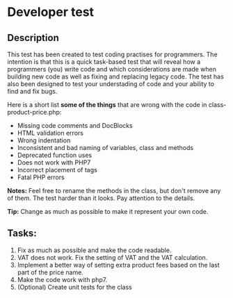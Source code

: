 # Developer test

## Description

This test has been created to test coding practises for programmers. The intention is that this is a quick task-based test that will reveal how a programmers (you) write code and which considerations are made when building new code as well as fixing and replacing legacy code. The test has also been designed to test your understading of code and your ability to find and fix bugs.

Here is a short list **some of the things** that are wrong with the code in class-product-price.php:

* Missing code comments and DocBlocks
* HTML validation errors
* Wrong indentation
* Inconsistent and bad naming of variables, class and methods
* Deprecated function uses
* Does not work with PHP7
* Incorrect placement of tags
* Fatal PHP errors

**Notes:**
Feel free to rename the methods in the class, but don't remove any of them. The test harder than it looks. Pay attention to the details.  

**Tip:** Change as much as possible to make it represent your own code.

## Tasks:

1. Fix as much as possible and make the code readable.
2. VAT does not work. Fix the setting of VAT and the VAT calculation.
3. Implement a better way of setting extra product fees based on the last part of the price name.
4. Make the code work with php7.
5. (Optional) Create unit tests for the class
